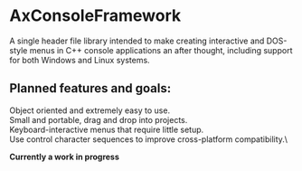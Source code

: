 # AxConsoleFramework
A single header file library intended to make creating interactive and DOS-style menus in C++ console applications an after thought, including support for both Windows and Linux systems.
## Planned features and goals:
Object oriented and extremely easy to use.\
Small and portable, drag and drop into projects.\
Keyboard-interactive menus that require little setup.\
Use control character sequences to improve cross-platform compatibility.\


**Currently a work in progress**
